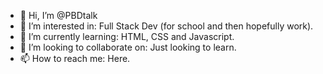 - 👋 Hi, I’m @PBDtalk
- 👀 I’m interested in: Full Stack Dev (for school and then hopefully work).
- 🌱 I’m currently learning: HTML, CSS and Javascript.
- 💞️ I’m looking to collaborate on: Just looking to learn. 
- 📫 How to reach me: Here.

<!---
PBDtalk/PBDtalk is a ✨ special ✨ repository because its `README.md` (this file) appears on your GitHub profile.
You can click the Preview link to take a look at your changes.
--->
